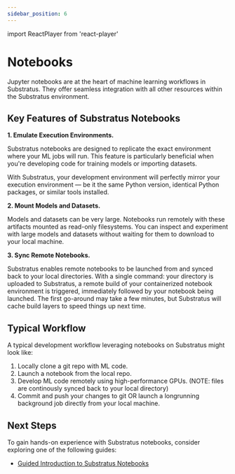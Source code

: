 ```yaml
---
sidebar_position: 6
---
```


import ReactPlayer from 'react-player'

# Notebooks

Jupyter notebooks are at the heart of machine learning workflows in Substratus. They offer seamless integration with all other resources within the Substratus environment.

<ReactPlayer playing controls url='/video/notebook.mp4' width='100%' height='100%' />

## Key Features of Substratus Notebooks

**1. Emulate Execution Environments.**

Substratus notebooks are designed to replicate the exact environment where your ML jobs will run. This feature is particularly beneficial when you're developing code for training models or importing datasets. 

With Substratus, your development environment will perfectly mirror your execution environment — be it the same Python version, identical Python packages, or similar tools installed.

**2. Mount Models and Datasets.**

Models and datasets can be very large. Notebooks run remotely with these artifacts mounted as read-only filesystems. You can inspect and experiment with large models and datasets without waiting for them to download to your local machine.

**3. Sync Remote Notebooks.**

Substratus enables remote notebooks to be launched from and synced back to your local directories. With a single command: your directory is uploaded to Substratus, a remote build of your containerized notebook environment is triggered, immediately followed by your notebook being launched. The first go-around may take a few minutes, but Substratus will cache build layers to speed things up next time.

## Typical Workflow

A typical development workflow leveraging notebooks on Substratus might look like:

1. Locally clone a git repo with ML code.
2. Launch a notebook from the local repo.
3. Develop ML code remotely using high-performance GPUs. (NOTE: files are continously synced back to your local directory)
4. Commit and push your changes to git OR launch a longrunning background job directly from your local machine.

## Next Steps

To gain hands-on experience with Substratus notebooks, consider exploring one of the following guides:

* [Guided Introduction to Substratus Notebooks](guides/intro-to-notebooks)
